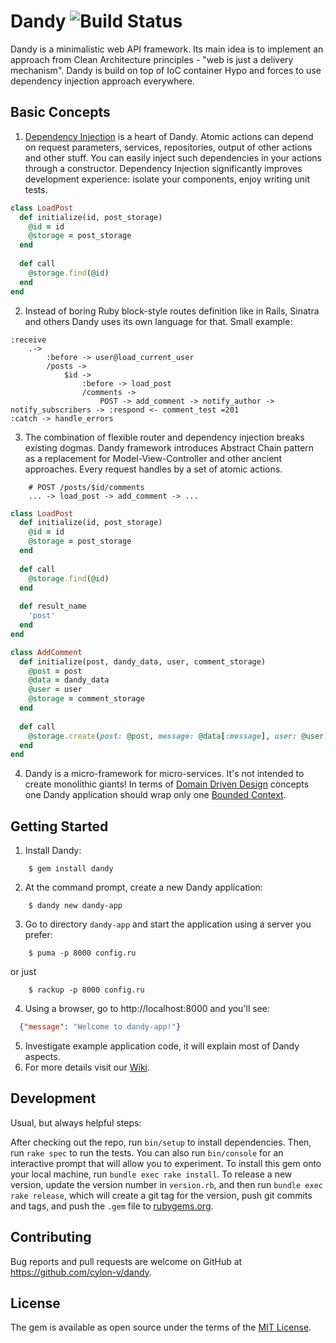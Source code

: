 # Dandy ![Build Status](https://travis-ci.org/cylon-v/dandy.svg?branch=master)

Dandy is a minimalistic web API framework. Its main idea is to implement an approach 
from Clean Architecture principles - "web is just a delivery mechanism". 
Dandy is build on top of IoC container Hypo and forces to use dependency injection 
approach everywhere.  

## Basic Concepts

1. [Dependency Injection](https://en.wikipedia.org/wiki/Dependency_injection) is a heart of Dandy. Atomic actions can depend on request parameters, services, repositories, output of other 
actions and other stuff. You can easily inject such dependencies in your actions through a constructor. 
Dependency Injection significantly improves development experience: isolate your components, enjoy writing unit tests.

```ruby
class LoadPost
  def initialize(id, post_storage)
    @id = id
    @storage = post_storage
  end
  
  def call
    @storage.find(@id)
  end
end
```     

2. Instead of boring Ruby block-style routes definition like in Rails, Sinatra and others Dandy uses its 
own language for that. Small example:

```
:receive
    .->
        :before -> user@load_current_user          
        /posts ->
            $id ->
                :before -> load_post
                /comments ->
                    POST -> add_comment -> notify_author -> notify_subscribers -> :respond <- comment_test =201
:catch -> handle_errors
```

3. The combination of flexible router and dependency injection breaks existing dogmas. 
Dandy framework introduces Abstract Chain pattern as a replacement for Model-View-Controller 
and other ancient approaches. Every request handles by a set of atomic actions. 

```
    # POST /posts/$id/comments
    ... -> load_post -> add_comment -> ... 
``` 

```ruby
class LoadPost
  def initialize(id, post_storage)
    @id = id
    @storage = post_storage
  end
  
  def call
    @storage.find(@id)
  end
  
  def result_name
    'post'
  end 
end

class AddComment
  def initialize(post, dandy_data, user, comment_storage)
    @post = post
    @data = dandy_data
    @user = user
    @storage = comment_storage 
  end
  
  def call
    @storage.create(post: @post, message: @data[:message], user: @user)
  end  
end
```

4. Dandy is a micro-framework for micro-services. It's not intended to create monolithic giants! 
In terms of [Domain Driven Design](https://en.wikipedia.org/wiki/Domain-driven_design) 
concepts one Dandy application should wrap only one [Bounded Context](https://en.wikipedia.org/wiki/Domain-driven_design#Bounded_context).

## Getting Started

1. Install Dandy: 

```
    $ gem install dandy
```

2. At the command prompt, create a new Dandy application:

```
    $ dandy new dandy-app
```

3. Go to directory `dandy-app` and start the application using a server you prefer:

```
    $ puma -p 8000 config.ru
```

or just

```
    $ rackup -p 8000 config.ru
```

4. Using a browser, go to http://localhost:8000 and you'll see: 

```json
  {"message": "Welcome to dandy-app!"}
```

5. Investigate example application code, it will explain most of Dandy aspects.
6. For more details visit our [Wiki](https://github.com/cylon-v/dandy/wiki).

## Development

Usual, but always helpful steps:
 
After checking out the repo, run `bin/setup` to install dependencies. Then, run `rake spec` to run the tests. You can also run `bin/console` for an interactive prompt that will allow you to experiment.
To install this gem onto your local machine, run `bundle exec rake install`. 
To release a new version, update the version number in `version.rb`, and then run `bundle exec rake release`, which will create a git tag for the version, push git commits and tags, and push the `.gem` file to [rubygems.org](https://rubygems.org).

## Contributing

Bug reports and pull requests are welcome on GitHub at https://github.com/cylon-v/dandy.

## License

The gem is available as open source under the terms of the [MIT License](http://opensource.org/licenses/MIT).
